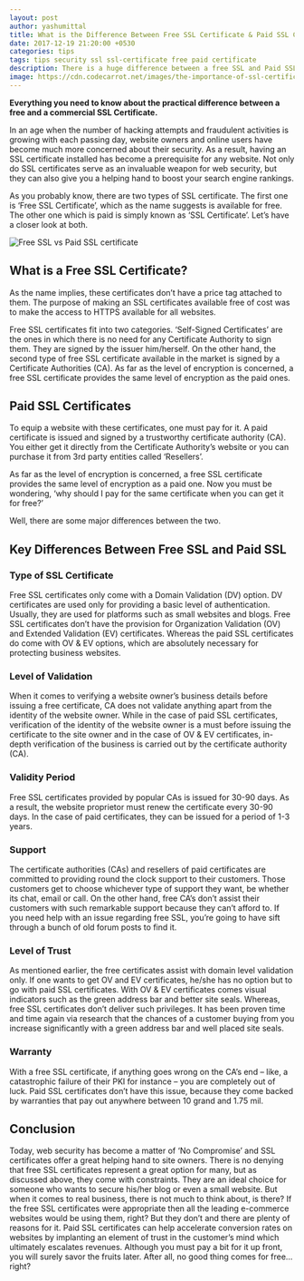 ```yaml
---
layout: post
author: yashumittal
title: What is the Difference Between Free SSL Certificate & Paid SSL Certificate
date: 2017-12-19 21:20:00 +0530
categories: tips
tags: tips security ssl ssl-certificate free paid certificate
description: There is a huge difference between a free SSL and Paid SSL which may be confusing. This guide help you to understand and compare both SSL Certificates.
image: https://cdn.codecarrot.net/images/the-importance-of-ssl-certificates.jpg
---
```


**Everything you need to know about the practical difference between a free and a commercial SSL Certificate.**

In an age when the number of hacking attempts and fraudulent activities is growing with each passing day, website owners and online users have become much more concerned about their security. As a result, having an SSL certificate installed has become a prerequisite for any website. Not only do SSL certificates serve as an invaluable weapon for web security, but they can also give you a helping hand to boost your search engine rankings.

As you probably know, there are two types of SSL certificate. The first one is ‘Free SSL Certificate’, which as the name suggests is available for free. The other one which is paid is simply known as ‘SSL Certificate’. Let’s have a closer look at both.

![Free SSL vs Paid SSL certificate](https://cdn.codecarrot.net/images/free-ssl-vs-paid-ssl.jpg)

## What is a Free SSL Certificate?

As the name implies, these certificates don’t have a price tag attached to them. The purpose of making an SSL certificates available free of cost was to make the access to HTTPS available for all websites.

Free SSL certificates fit into two categories. ‘Self-Signed Certificates’ are the ones in which there is no need for any Certificate Authority to sign them. They are signed by the issuer him/herself. On the other hand, the second type of free SSL certificate available in the market is signed by a Certificate Authorities (CA). As far as the level of encryption is concerned, a free SSL certificate provides the same level of encryption as the paid ones.

## Paid SSL Certificates

To equip a website with these certificates, one must pay for it. A paid certificate is issued and signed by a trustworthy certificate authority (CA). You either get it directly from the Certificate Authority’s website or you can purchase it from 3rd party entities called ‘Resellers’.

As far as the level of encryption is concerned, a free SSL certificate provides the same level of encryption as a paid one. Now you must be wondering, ‘why should I pay for the same certificate when you can get it for free?’

Well, there are some major differences between the two.

## Key Differences Between Free SSL and Paid SSL

### Type of SSL Certificate

Free SSL certificates only come with a Domain Validation (DV) option. DV certificates are used only for providing a basic level of authentication. Usually, they are used for platforms such as small websites and blogs. Free SSL certificates don’t have the provision for Organization Validation (OV) and Extended Validation (EV) certificates. Whereas the paid SSL certificates do come with OV & EV options, which are absolutely necessary for protecting business websites.

### Level of Validation

When it comes to verifying a website owner’s business details before issuing a free certificate, CA does not validate anything apart from the identity of the website owner. While in the case of paid SSL certificates, verification of the identity of the website owner is a must before issuing the certificate to the site owner and in the case of OV & EV certificates, in-depth verification of the business is carried out by the certificate authority (CA).

### Validity Period

Free SSL certificates provided by popular CAs is issued for 30-90 days. As a result, the website proprietor must renew the certificate every 30-90 days. In the case of paid certificates, they can be issued for a period of 1-3 years.

### Support

The certificate authorities (CAs) and resellers of paid certificates are committed to providing round the clock support to their customers. Those customers get to choose whichever type of support they want, be whether its chat, email or call. On the other hand, free CA’s don’t assist their customers with such remarkable support because they can’t afford to. If you need help with an issue regarding free SSL, you’re going to have sift through a bunch of old forum posts to find it.

### Level of Trust

As mentioned earlier, the free certificates assist with domain level validation only. If one wants to get OV and EV certificates, he/she has no option but to go with paid SSL certificates. With OV & EV certificates comes visual indicators such as the green address bar and better site seals. Whereas, free SSL certificates don’t deliver such privileges. It has been proven time and time again via research that the chances of a customer buying from you increase significantly with a green address bar and well placed site seals.

### Warranty

With a free SSL certificate, if anything goes wrong on the CA’s end – like, a catastrophic failure of their PKI for instance – you are completely out of luck. Paid SSL certificates don’t have this issue, because they come backed by warranties that pay out anywhere between 10 grand and 1.75 mil.

## Conclusion

Today, web security has become a matter of ‘No Compromise’ and SSL certificates offer a great helping hand to site owners. There is no denying that free SSL certificates represent a great option for many, but as discussed above, they come with constraints. They are an ideal choice for someone who wants to secure his/her blog or even a small website. But when it comes to real business, there is not much to think about, is there? If the free SSL certificates were appropriate then all the leading e-commerce websites would be using them, right? But they don’t and there are plenty of reasons for it. Paid SSL certificates can help accelerate conversion rates on websites by implanting an element of trust in the customer’s mind which ultimately escalates revenues. Although you must pay a bit for it up front, you will surely savor the fruits later. After all, no good thing comes for free…right?
